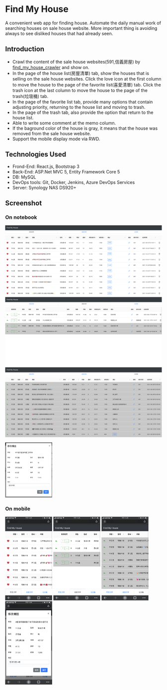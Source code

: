 # Find My House
A convenient web app for finding house. Automate the daily manual work of searching houses on sale house website. More important thing is avoiding always to see disliked houses that had already seen. 

## Introduction
* Crawl the content of the sale house websites(591,信義房屋) by [find_my_house_crawler](https://github.com/EricSyu/find_my_house_crawler) and show on.
* In the page of the house list(房屋清單) tab, show the houses that is selling on the sale house websites. Click the love icon at the first column to move the house to the page of the favorite list(喜愛清單) tab. Click the trash icon at the last column to move the house to the page of the trash(垃圾桶) tab. 
* In the page of the favorite list tab, provide many options that contain adjusting priority, returning to the house list and moving to trash. 
* In the page of the trash tab, also provide the option that return to the house list. 
* Able to write some comment at the memo column. 
* If the baground color of the house is gray, it means that the house was removed from the sale house website.
* Support the mobile display mode via RWD.

## Technologies Used
* Frond-End: React.js, Bootstrap 3
* Back-End: ASP.Net MVC 5, Entity Framework Core 5
* DB: MySQL
* DevOps tools: Git, Docker, Jenkins, Azure DevOps Services
* Server: Synology NAS DS920+

## Screenshot
### On notebook
![image02](/images/screenshot_notebook_01.png)
![image02](/images/screenshot_notebook_02.png)
![image03](/images/screenshot_notebook_03.png "")

<img src="/images/screenshot_notebook_04.png" width="30%" >

### On mobile
<img src="/images/screenshot_mobile_01.PNG?raw=true" width="30%" > <img src="/images/screenshot_mobile_02.PNG?raw=true" width="30%" > <img src="/images/screenshot_mobile_03.PNG?raw=true" width="30%" >
<img src="/images/screenshot_mobile_04.PNG?raw=true" width="30%" >
